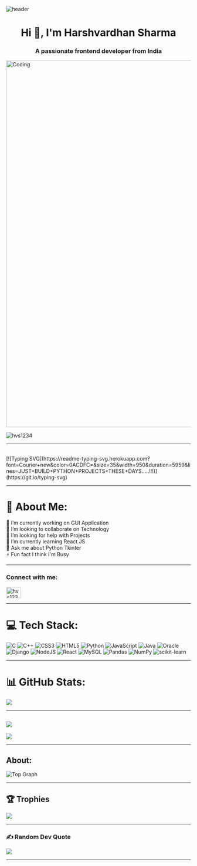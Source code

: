 ![header](https://capsule-render.vercel.app/api?type=waving&color=6b3eff&height=250&section=header&text=Harshvardhan%20Sharma&desc=Welcome%20To%20My%20GitHub%20Profile&fontColor=22272E&fontSize=60&fontAlignY=38&descAlignY=53&descAlign=70.5)
<h1 align="center">Hi 👋, I'm Harshvardhan Sharma</h1>
<h3 align="center">A passionate frontend developer from India</h3>
<img align="center" width="1000" src="https://i.pinimg.com/originals/18/a4/94/18a4949fc9c8067172d3b96e302e7097.gif" alt="Coding">
<p align="left"> <img src="https://komarev.com/ghpvc/?username=hvs1234&label=Profile%20views&color=0e75b6&style=flat" alt="hvs1234" /> </p>

---
<br>
[![Typing SVG](https://readme-typing-svg.herokuapp.com?font=Courier+new&color=0ACDFC=&size=35&width=950&duration=5959&lines=JUST+BUILD+PYTHON+PROJECTS+THESE+DAYS.....!!!)](https://git.io/typing-svg)

---

# 💫 About Me:
🔭 I’m currently working on GUI Application<br>👯 I’m looking to collaborate on Technology<br>🤝 I’m looking for help with Projects<br>🌱 I’m currently learning React JS<br>💬 Ask me about Python Tkinter<br>⚡ Fun fact I think I'm Busy

---

<h3 align="left">Connect with me:</h3>
<p align="left">
<a href="https://www.leetcode.com/hvs1234rsh" target="blank"><img align="center" src="https://raw.githubusercontent.com/rahuldkjain/github-profile-readme-generator/master/src/images/icons/Social/leet-code.svg" alt="hvs1234rsh" height="30" width="40" /></a>

---

# 💻 Tech Stack:
![C](https://img.shields.io/badge/c-%2300599C.svg?style=for-the-badge&logo=c&logoColor=white) ![C++](https://img.shields.io/badge/c++-%2300599C.svg?style=for-the-badge&logo=c%2B%2B&logoColor=white) ![CSS3](https://img.shields.io/badge/css3-%231572B6.svg?style=for-the-badge&logo=css3&logoColor=white) ![HTML5](https://img.shields.io/badge/html5-%23E34F26.svg?style=for-the-badge&logo=html5&logoColor=white) ![Python](https://img.shields.io/badge/python-3670A0?style=for-the-badge&logo=python&logoColor=ffdd54) ![JavaScript](https://img.shields.io/badge/javascript-%23323330.svg?style=for-the-badge&logo=javascript&logoColor=%23F7DF1E) ![Java](https://img.shields.io/badge/java-%23ED8B00.svg?style=for-the-badge&logo=java&logoColor=white) ![Oracle](https://img.shields.io/badge/Oracle-F80000?style=for-the-badge&logo=oracle&logoColor=white) ![Django](https://img.shields.io/badge/django-%23092E20.svg?style=for-the-badge&logo=django&logoColor=white) ![NodeJS](https://img.shields.io/badge/node.js-6DA55F?style=for-the-badge&logo=node.js&logoColor=white) ![React](https://img.shields.io/badge/react-%2320232a.svg?style=for-the-badge&logo=react&logoColor=%2361DAFB) ![MySQL](https://img.shields.io/badge/mysql-%2300f.svg?style=for-the-badge&logo=mysql&logoColor=white) ![Pandas](https://img.shields.io/badge/pandas-%23150458.svg?style=for-the-badge&logo=pandas&logoColor=white) ![NumPy](https://img.shields.io/badge/numpy-%23013243.svg?style=for-the-badge&logo=numpy&logoColor=white) ![scikit-learn](https://img.shields.io/badge/scikit--learn-%23F7931E.svg?style=for-the-badge&logo=scikit-learn&logoColor=white)

---
# 📊 GitHub Stats:
![](https://github-readme-stats.vercel.app/api?username=hvs1234&theme=radical&hide_border=false&include_all_commits=false&count_private=false)<br/>
 
---
![](https://github-readme-streak-stats.herokuapp.com/?user=hvs1234&theme=radical&hide_border=false)<br/>
---
![](https://github-readme-stats.vercel.app/api/top-langs/?username=hvs1234&theme=radical&hide_border=true&include_all_commits=false&count_private=false&layout=compact)

---
## About:
  ![Top Graph](https://github-profile-summary-cards.vercel.app/api/cards/profile-details?username=hvs1234&theme=radical)

---

## 🏆 Trophies
![](https://github-profile-trophy.vercel.app/?username=hvs1234&theme=juicyfresh&no-frame=false&no-bg=false&margin-w=4)
  
---
### ✍️ Random Dev Quote
![](https://quotes-github-readme.vercel.app/api?type=vetical&theme=radical)

---
